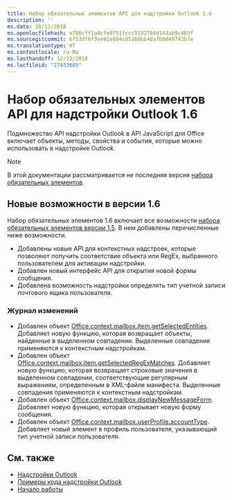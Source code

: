 ```yaml
---
title: Набор обязательных элементов API для надстройки Outlook 1.6
description: ''
ms.date: 10/11/2018
ms.openlocfilehash: e780cff1a4cfe0751fccc9192784d143ab9c483f
ms.sourcegitcommit: 6f53df6f3ee91e084cd5160bb48afbbd49743b7e
ms.translationtype: HT
ms.contentlocale: ru-RU
ms.lasthandoff: 12/22/2018
ms.locfileid: "27433685"
---
```

# <a name="outlook-add-in-api-requirement-set-16"></a>Набор обязательных элементов API для надстройки Outlook 1.6

Подмножество API надстройки Outlook в API JavaScript для Office включает объекты, методы, свойства и события, которые можно использовать в надстройке Outlook.

> [!NOTE]
> В этой документации рассматривается не последняя версия [набора обязательных элементов](/office/dev/add-ins/reference/requirement-sets/outlook-api-requirement-sets).

## <a name="whats-new-in-16"></a>Новые возможности в версии 1.6

Набор обязательных элементов 1.6 включает все возможности [набора обязательных элементов версии 1.5](../requirement-set-1.5/outlook-requirement-set-1.5.md). В нем добавлены перечисленные ниже возможности.

- Добавлены новые API для контекстных надстроек, которые позволяют получить соответствие объекта или RegEx, выбранного пользователем для активации надстройки.
- Добавлен новый интерфейс API для открытия новой формы сообщения.
- Добавлена возможность надстройки определять тип учетной записи почтового ящика пользователя.

### <a name="change-log"></a>Журнал изменений

- Добавлен объект [Office.context.mailbox.item.getSelectedEntities](office.context.mailbox.item.md#getselectedentities--entitiesjavascriptapioutlook16officeentities). Добавляет новую функцию, которая возвращает объекты, найденные в выделенном совпадении. Выделенные совпадения применяются к контекстным надстройкам.
- Добавлен объект [Office.context.mailbox.item.getSelectedRegExMatches](office.context.mailbox.item.md#getselectedregexmatches--object). Добавляет новую функцию, которая возвращает строковые значения в выделенном совпадении, соответствующие регулярным выражениям, определенным в XML-файле манифеста. Выделенные совпадения применяются к контекстным надстройкам.
- Добавлен объект [Office.context.mailbox.displayNewMessageForm](office.context.mailbox.md#displaynewmessageformparameters). Добавляет новую функцию, которая открывает новую форму сообщения.
- Добавлен объект [Office.context.mailbox.userProfile.accountType](office.context.mailbox.userprofile.md#accounttype-string). Добавляет новый элемент в профиль пользователя, указывающий тип учетной записи пользователя.

## <a name="see-also"></a>См. также

- [Надстройки Outlook](https://docs.microsoft.com/outlook/add-ins/)
- [Примеры кода надстройки Outlook](https://developer.microsoft.com/outlook/gallery/?filterBy=Outlook,Samples,Add-ins)
- [Начало работы](https://docs.microsoft.com/outlook/add-ins/quick-start)